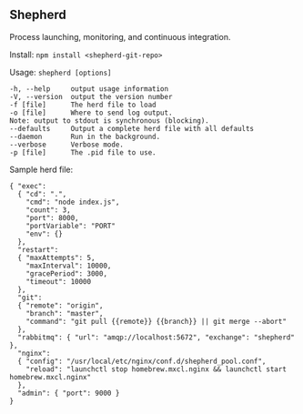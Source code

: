
Shepherd
--------

Process launching, monitoring, and continuous integration.

Install:
`npm install <shepherd-git-repo>`


Usage:
`shepherd [options]`

    -h, --help     output usage information
    -V, --version  output the version number
    -f [file]      The herd file to load
    -o [file]      Where to send log output.
    Note: output to stdout is synchronous (blocking).
    --defaults     Output a complete herd file with all defaults
    --daemon       Run in the background.
    --verbose      Verbose mode.
    -p [file]      The .pid file to use.
    
Sample herd file:

    { "exec":
      { "cd": ".",
        "cmd": "node index.js",
        "count": 3,
        "port": 8000,
        "portVariable": "PORT"
        "env": {}
      },
      "restart":
      { "maxAttempts": 5,
        "maxInterval": 10000,
        "gracePeriod": 3000,
        "timeout": 10000
      },
      "git":
      { "remote": "origin",
        "branch": "master",
        "command": "git pull {{remote}} {{branch}} || git merge --abort"
      },
      "rabbitmq": { "url": "amqp://localhost:5672", "exchange": "shepherd" },
      "nginx":
      { "config": "/usr/local/etc/nginx/conf.d/shepherd_pool.conf",
        "reload": "launchctl stop homebrew.mxcl.nginx && launchctl start homebrew.mxcl.nginx"
      },
      "admin": { "port": 9000 }
    }
